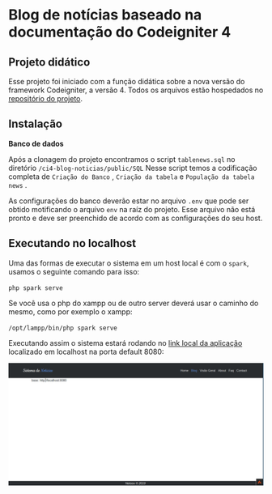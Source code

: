 # Blog de notícias baseado na documentação do Codeigniter 4

## Projeto didático

Esse projeto foi iniciado com a função didática sobre a nova versão do framework Codeigniter, a versão 4.
Todos os arquivos estão hospedados no [repositório do projeto](https://github.com/netoxhoppus/ci4-blog-noticias).


## Instalação

**Banco de dados**

Após a clonagem do projeto encontramos o script `tablenews.sql` no diretório `/ci4-blog-noticias/public/SQL`
Nesse script temos a codificação completa de `Criação do Banco` , `Criação da tabela` e `População da tabela news` .

As configurações do banco deverão estar no arquivo `.env` que pode ser obtido motificando o arquivo `env` na raíz do projeto.
Esse arquivo não está pronto e deve ser preenchido de acordo com as configurações do seu host.


## Executando no localhost

Uma das formas de executar o sistema em um host local é com o `spark`, usamos o seguinte comando para isso:

`php spark serve`

Se você usa o php do xampp ou de outro server deverá usar o caminho do mesmo, como por exemplo o xampp: 

`/opt/lampp/bin/php spark serve`

Executando assim o sistema estará rodando no [link local da aplicação](http://localhost:8080/home) localizado em localhost na porta default 8080:

![Sistema de notícias CI4](https://github.com/netoxhoppus/ci4-blog-noticias/blob/master/public/Images/sistemanews.gif)
